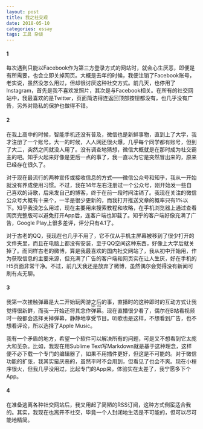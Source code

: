 ```yaml
---
layout: post
title: 我之社交观
date: 2018-05-10
categories: essay
tags: 工具 杂谈
---
```


#### 1
每次遇到只能以Facebook作为第三方登录方式的网站时，就会心生厌恶，即便是有所需要，也会立即关掉网页。大概是去年的时候，我便注销了Facebook账号，老实说，虽然没怎么用过，但却很讨厌这种社交方式。前几天，也停用了Instagram，首先是我不喜欢发照片，其次是与Facebook相关。在所有的社交网站中，我最喜欢的是Twitter，页面简洁得连返回顶部按钮都没有，也几乎没有广告，另外对隐私的保护也做得不错。

#### 2
在我上高中的时候，智能手机还没有普及，微信也是新鲜事物，直到上了大学，我才注册了一个账号。大一的时候，人人网还很火爆，几乎每个同学都有账号，但到了大二，突然之间就没人用了。没有调查地猜想，微信大概就是在那时成为社交霸主的吧。知乎火起来好像是更后一点的事了，我一直以为它是突然冒出来的，原来已经存在很久了。

对于现在最流行的两种宣传或接收信息的方式——微信公众号和知乎，我从一开始就没有养成使用习惯。不过，我在14年左右注册过一个公众号，刚开始发一些自己喜欢的诗歌，后来发自己的博客，终于在前一段时间注销了。我现在关注的微信公众号大概有十来个，一半是很少更新的，而我打开推送文章的概率只有1%以下。知乎我没怎么用过，现在主要用来搜索教程和攻略，在手机浏览器上通过查看网页完整版可以避免打开App后，连客户端也卸载了。知乎的客户端好像充满了广告，Google Play上很多差评，评分只有4.1了。

对于古老的QQ，我现在也几乎不用了，它不仅从手机主屏幕被移到了很少打开的文件夹里，而且在电脑上都没有安装，至于QQ空间这种东西，好像上大学后就关掉了。而同样古老的微博，算是我最喜欢的国内社交网站了，我从初中开始用，作为获取信息的主要来源，但充满了广告的客户端和网页实在让人生厌，好在手机的H5页面非常干净。不过，前几天我还是放弃了微博，虽然偶尔会觉得没有新闻可刷有点无聊。

#### 3
我第一次接触弹幕是大二开始玩网游之后的事，直播时的这种即时的互动方式让我觉得很新鲜，而我一开始还将其念作<ruby>弹幕<rt>tan mu</rt></ruby>。现在直播很少看了，偶尔在B站看视频时一般都会选择关掉弹幕，静静地享受节目。听歌也是这样，不想看到广告，也不想看评论，所以选择了Apple Music。

我有一个矛盾的地方，希望一个软件可以解决所有的问题，可是又不想看到它太庞大和芜杂。比如，我现在用Sublime Text写Markdown就是基于这种理念，这样便不必下载一个专门的编辑器了，如果不用插件更好，但这是不可能的。对于微信功能的扩张，我其实蛮厌恶的，虽然平时不会用到，但看见了也会不爽。现在小程序很火，但我几乎没用过，比起专门的App来，体验实在太差了，我宁愿多下个App。

#### 4
在准备逃离各种社交网站后，我又用起了简陋的RSS订阅，这种方式倒蛮适合我的。其实，我现在也离开不社交，毕竟一个人封闭地生活是不可能的，但可以尽可能地精简。